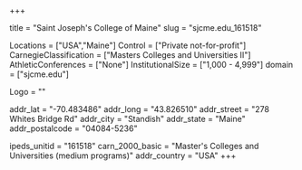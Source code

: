 
+++

title = "Saint Joseph's College of Maine"
slug = "sjcme.edu_161518"

Locations = ["USA","Maine"]
Control = ["Private not-for-profit"]
CarnegieClassification = ["Masters Colleges and Universities II"]
AthleticConferences = ["None"]
InstitutionalSize = ["1,000 - 4,999"]
domain = ["sjcme.edu"]

Logo = ""

addr_lat = "-70.483486"
addr_long = "43.826510"
addr_street = "278 Whites Bridge Rd"
addr_city = "Standish"
addr_state = "Maine"
addr_postalcode = "04084-5236"

ipeds_unitid = "161518"
carn_2000_basic = "Master's Colleges and Universities (medium programs)"
addr_country = "USA"
+++
    
